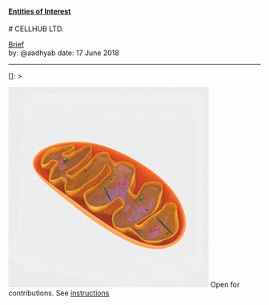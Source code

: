 #### [Entities of Interest](/list.html)
<link rel="stylesheet" type="text/css" href="../../assets/style.css">
# CELLHUB LTD.

[Brief](Brief.md)  
by:  @aadhyab
date:  17 June 2018

---
[]: >

![Mitochondria](Mitochondria.gif)
Open for contributions. See [instructions](/Readme.md#contribute)
